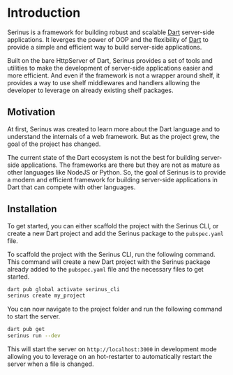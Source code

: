 # Introduction

Serinus is a framework for building robust and scalable [Dart](https://dart.dev) server-side applications. It leverges the power of OOP and the flexibility of [Dart](https://dart.dev) to provide a simple and efficient way to build server-side applications.

Built on the bare HttpServer of Dart, Serinus provides a set of tools and utilities to make the development of server-side applications easier and more efficient. And even if the framework is not a wrapper around shelf, it provides a way to use shelf middlewares and handlers allowing the developer to leverage on already existing shelf packages.

## Motivation

At first, Serinus was created to learn more about the Dart language and to understand the internals of a web framework. But as the project grew, the goal of the project has changed.

The current state of the Dart ecosystem is not the best for building server-side applications. The frameworks are there but they are not as mature as other languages like NodeJS or Python. So, the goal of Serinus is to provide a modern and efficient framework for building server-side applications in Dart that can compete with other languages.

## Installation

To get started, you can either scaffold the project with the Serinus CLI, or create a new Dart project and add the Serinus package to the `pubspec.yaml` file.

To scaffold the project with the Serinus CLI, run the following command. This command will create a new Dart project with the Serinus package already added to the `pubspec.yaml` file and the necessary files to get started.

```bash
dart pub global activate serinus_cli
serinus create my_project
```

You can now navigate to the project folder and run the following command to start the server.

```bash
dart pub get
serinus run --dev
```

This will start the server on `http://localhost:3000` in development mode allowing you to leverage on an hot-restarter to automatically restart the server when a file is changed.



<!-- 
Serinus is a minimalistic framework for building efficient and scalable server-side applications powered by Dart.

Designed to be easy to use, flexible and extensible to cover all the needs of a modern server-side application.

In a nutshell, Serinus is a framework that gets out of your way and lets you focus on building your application.

Here is the simplest example of a Serinus application:

::: code-group

```dart[main.dart]
import 'package:serinus/serinus.dart';

Future<void> main() async {
  final app = await serinus.createApplication(
      entrypoint: AppModule());
  await app.serve();
}
```

```dart[app_module.dart]
import 'package:serinus/serinus.dart';

class AppModule extends Module {
  AppModule(): super(
	controllers: [AppController()],
  );
}
```

```dart[app_controller.dart]
import 'package:serinus/serinus.dart';

class AppController extends Controller {
  AppController(): super(path: '/') {
	on(Route.get('/'), (RequestContext context) async => 'Hello, World!');
  }
}
```

:::

## Our Community

Serinus is a community-driven project so, if you have any questions, need help, or want to contribute to the project, feel free to join our community on Discord.

<script setup>
  import BtnLink from './components/btn-link.vue';
</script>

<div class="grid grid-cols-1 md:grid-cols-2 gap-4">
	<BtnLink link="https://discord.gg/zydgnJ3ksJ" title="Discord" description="Official Serinus discord server" />
	<BtnLink link="https://x.com/serinus_nest" title="Twitter/X" description="Keep in touch with the latest updates" />
	<BtnLink link="https://github.com/francescovallone/serinus" title="GitHub" description="Source code and contributions" />
</div> -->
